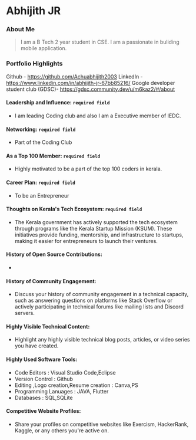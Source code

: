 # Abhijith JR

### About Me

> I am a B Tech 2 year student in CSE. I am a passionate in buliding mobile application.


### Portfolio Highlights
Github - https://github.com/Achuabhijith2003 LinkedIn - https://www.linkedin.com/in/abhijith-jr-67bb85216/ Google developer student club (GDSC)- https://gdsc.community.dev/u/m6kaz2/#/about 


#### Leadership and Influence: `required field`

- I am leading Coding club and also I am a Executive member of IEDC.

#### Networking: `required field`

- Part of the Coding Club

#### As a Top 100 Member: `required field`

- Highly motivated to be a part of the top 100 coders in kerala.

#### Career Plan: `required field`

- To be an Entrepreneur 

#### Thoughts on Kerala's Tech Ecosystem: `required field`

- The Kerala government has actively supported the tech ecosystem through programs like the Kerala Startup Mission (KSUM). These initiatives provide funding, mentorship, and infrastructure to startups, making it easier for entrepreneurs to launch their ventures.

#### History of Open Source Contributions:

- 

#### History of Community Engagement:

-  Discuss your history of community engagement in a technical capacity, such as answering questions on platforms like Stack Overflow or actively participating in technical forums like mailing lists and Discord servers.

#### Highly Visible Technical Content:

- Highlight any highly visible technical blog posts, articles, or video series you have created.

#### Highly Used Software Tools:

- Code Editors : Visual Studio Code,Eclipse
- Version Control : Github
- Editing ,Logo creation,Resume creation : Canva,PS
- Programming Lanuages : JAVA, Flutter
- Databases : SQL,SQLite

#### Competitive Website Profiles:

- Share your profiles on competitive websites like Exercism, HackerRank, Kaggle, or any others you're active on.



